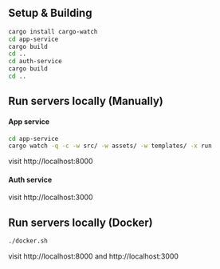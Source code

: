 ## Setup & Building
```bash
cargo install cargo-watch
cd app-service
cargo build
cd ..
cd auth-service
cargo build
cd ..
```

## Run servers locally (Manually)
#### App service
```bash
cd app-service
cargo watch -q -c -w src/ -w assets/ -w templates/ -x run
```

visit http://localhost:8000

#### Auth service

visit http://localhost:3000

## Run servers locally (Docker)
```bash
./docker.sh
```

visit http://localhost:8000 and http://localhost:3000
